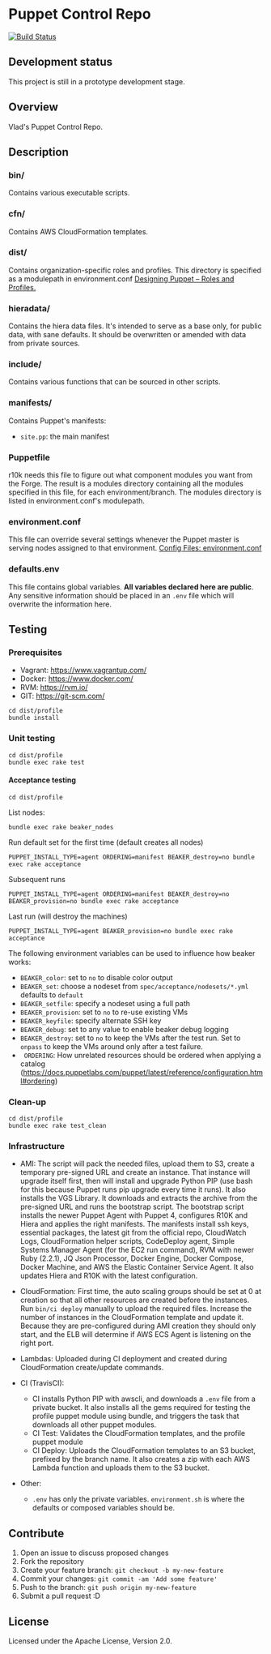 # Puppet Control Repo
  [![Build Status](https://travis-ci.org/vghn/puppet.svg?branch=master)](https://travis-ci.org/vghn/puppet)

## Development status ##
This project is still in a prototype development stage.

## Overview
Vlad's Puppet Control Repo.

## Description
### bin/
Contains various executable scripts.

### cfn/
Contains AWS CloudFormation templates.

### dist/
Contains organization-specific roles and profiles.
This directory is specified as a modulepath in environment.conf
[Designing Puppet – Roles and Profiles.](http://www.craigdunn.org/2012/05/239/)

### hieradata/
Contains the hiera data files. It's intended to serve as a base only, for
public data, with sane defaults. It should be overwritten or amended with data
from private sources.

### include/
Contains various functions that can be sourced in other scripts.

### manifests/
Contains Puppet's manifests:
  - `site.pp`: the main manifest

### Puppetfile
r10k needs this file to figure out what component modules you want from the
Forge. The result is a modules directory containing all the modules specified in
this file, for each environment/branch. The modules directory is listed in
environment.conf's modulepath.

### environment.conf
This file can override several settings whenever the Puppet master is serving
nodes assigned to that environment.
[Config Files: environment.conf](https://docs.puppetlabs.com/puppet/latest/reference/config_file_environment.html)

### defaults.env
This file contains global variables. **All
variables declared here are public**. Any sensitive information should be
placed in an `.env` file which will overwrite the information here.

## Testing
### Prerequisites

- Vagrant: https://www.vagrantup.com/
- Docker: https://www.docker.com/
- RVM: https://rvm.io/
- GIT: https://git-scm.com/

```
cd dist/profile
bundle install
```

### Unit testing
```
cd dist/profile
bundle exec rake test
```

#### Acceptance testing

`cd dist/profile`

List nodes:

`bundle exec rake beaker_nodes`

Run default set for the first time (default creates all nodes)

`PUPPET_INSTALL_TYPE=agent ORDERING=manifest BEAKER_destroy=no bundle exec rake acceptance`

Subsequent runs

`PUPPET_INSTALL_TYPE=agent ORDERING=manifest BEAKER_destroy=no BEAKER_provision=no bundle exec rake acceptance`

Last run (will destroy the machines)

`PUPPET_INSTALL_TYPE=agent BEAKER_provision=no bundle exec rake acceptance`

The following environment variables can be used to influence how beaker works:

* `BEAKER_color`: set to `no` to disable color output
* `BEAKER_set`: choose a nodeset from `spec/acceptance/nodesets/*.yml`
                defaults to `default`
* `BEAKER_setfile`: specify a nodeset using a full path
* `BEAKER_provision`: set to `no` to re-use existing VMs
* `BEAKER_keyfile`: specify alternate SSH key
* `BEAKER_debug`: set to any value to enable beaker debug logging
* `BEAKER_destroy`: set to `no` to keep the VMs after the test run. Set to
                    `onpass` to keep the VMs around only after a test failure.
* ` ORDERING`: How unrelated resources should be ordered when applying a
               catalog (https://docs.puppetlabs.com/puppet/latest/reference/configuration.html#ordering)

### Clean-up
```
cd dist/profile
bundle exec rake test_clean
```

### Infrastructure

* AMI: The script will pack the needed files, upload them to S3, create a temporary pre-signed URL and create an instance. That instance will upgrade itself first, then will install and upgrade Python PIP (use bash for this because Puppet runs pip upgrade every time it runs). It also installs the VGS Library. It downloads and extracts the archive from the pre-signed URL and runs the bootstrap script. The bootstrap script installs the newer Puppet Agent with Puppet 4, configures R10K and Hiera and applies the right manifests. The manifests install ssh keys, essential packages, the latest git from the official repo, CloudWatch Logs, CloudFormation helper scripts, CodeDeploy agent, Simple Systems Manager Agent (for the EC2 run command), RVM with newer Ruby (2.2.1), JQ Json Processor, Docker Engine, Docker Compose, Docker Machine, and AWS the Elastic Container Service Agent. It also updates Hiera and R10K with the latest configuration.

* CloudFormation: First time, the auto scaling groups should be set at 0 at creation so that all other resources are created before the instances. Run `bin/ci deploy` manually to upload the required files. Increase the number of instances in the CloudFormation template and update it. Because they are pre-configured during AMI creation they should only start, and the ELB will determine if AWS ECS Agent is listening on the right port.

* Lambdas: Uploaded during CI deployment and created during CloudFormation create/update commands.

* CI (TravisCI):
  * CI installs Python PIP with awscli, and downloads a `.env` file from a private bucket. It also installs all the gems required for testing the profile puppet module using bundle, and triggers the task that downloads all other puppet modules.
  * CI Test: Validates the CloudFormation templates, and the profile puppet module
  * CI Deploy: Uploads the CloudFormation templates to an S3 bucket, prefixed by the branch name. It also creates a zip with each AWS Lambda function and uploads them to the S3 bucket.

* Other:
  * `.env` has only the private variables. `environment.sh` is where the defaults or composed variables should be.

## Contribute

1. Open an issue to discuss proposed changes
2. Fork the repository
3. Create your feature branch: `git checkout -b my-new-feature`
4. Commit your changes: `git commit -am 'Add some feature'`
5. Push to the branch: `git push origin my-new-feature`
6. Submit a pull request :D

## License
Licensed under the Apache License, Version 2.0.
